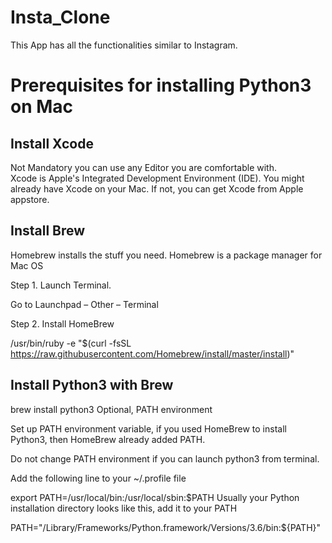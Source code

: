 # Insta_Clone

This App has all the functionalities similar to Instagram.</h2>

<h1>Prerequisites for installing Python3 on Mac</h1>

<h2> Install Xcode</h2>Not Mandatory you can use any Editor you are comfortable with.<br>
Xcode is Apple's Integrated Development Environment (IDE). You might already have Xcode on your Mac. If not, you can get Xcode from Apple appstore.

<h2>Install Brew</h2>
Homebrew installs the stuff you need. Homebrew is a package manager for Mac OS

Step 1. Launch Terminal.

Go to Launchpad – Other – Terminal

Step 2. Install HomeBrew


/usr/bin/ruby -e "$(curl -fsSL https://raw.githubusercontent.com/Homebrew/install/master/install)"

<h2>Install Python3 with Brew</h2>

brew install python3
Optional, PATH environment

Set up PATH environment variable, if you used HomeBrew to install Python3, then HomeBrew already added PATH.

Do not change PATH environment if you can launch python3 from terminal.

Add the following line to your ~/.profile file

export PATH=/usr/local/bin:/usr/local/sbin:$PATH
Usually your Python installation directory looks like this, add it to your PATH

PATH="/Library/Frameworks/Python.framework/Versions/3.6/bin:${PATH}"
